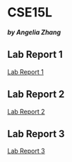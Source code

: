 # CSE15L

***by Angelia Zhang***

## Lab Report 1

[Lab Report 1](https://angeliazddl.github.io/CSE15L_Lab_Report/Lab_Report_1.html)

## Lab Report 2

[Lab Report 2](https://angeliazddl.github.io/CSE15L_Lab_Report/Lab_Report_2.html)
 
## Lab Report 3

[Lab Report 3](https://angeliazddl.github.io/CSE15L_Lab_Report/Lab_Report_3.html)